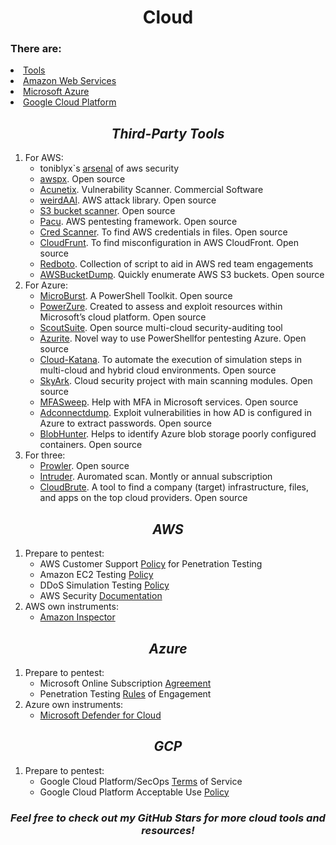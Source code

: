 <h1 align='center'>Cloud</h1>
<h3>There are:</h3>
  <li><a href='Tools'>Tools</a>
  <li><a href='AWS'>Amazon Web Services</a>
  <li><a href='Azure'>Microsoft Azure</a>
  <li><a href='GCP'>Google Cloud Platform</a>

<h2 align='center' id='Tools'><em>Third-Party Tools</em></h2>
<ol>
  <li>For AWS:
    <ul>
      <li>toniblyx`s <a href='https://github.com/toniblyx/my-arsenal-of-aws-security-tools#Offensive'>arsenal</a> of aws security
      <li><a href='https://github.com/WithSecureLabs/awspx'>awspx</a>. Open source
      <li><a href='https://www.acunetix.com/'>Acunetix</a>. Vulnerability Scanner. Commercial Software
      <li><a href='https://github.com/carnal0wnage/weirdAAL'>weirdAAl</a>. AWS attack library. Open source
      <li><a href='https://github.com/RhinoSecurityLabs/Security-Research/tree/master/tools/aws-pentest-tools/s3'>S3 bucket scanner</a>. Open source
      <li><a href='https://github.com/RhinoSecurityLabs/pacu'>Pacu</a>. AWS pentesting framework. Open source
      <li><a href='https://github.com/disruptops/cred_scanner'>Cred Scanner</a>. To find AWS credentials in files. Open source
      <li><a href='https://github.com/MindPointGroup/cloudfrunt'>CloudFrunt</a>. To find misconfiguration in AWS CloudFront. Open source
      <li><a href='https://github.com/ihamburglar/Redboto'>Redboto</a>. Collection of script to aid in AWS red team engagements
      <li><a href='https://github.com/jordanpotti/AWSBucketDump'>AWSBucketDump</a>. Quickly enumerate AWS S3 buckets. Open source
    </ul>
  <li>For Azure:
    <ul>
      <li><a href='https://github.com/NetSPI/MicroBurst'>MicroBurst</a>. A PowerShell Toolkit. Open source
      <li><a href='https://github.com/hausec/PowerZure'>PowerZure</a>. Created to assess and exploit resources within Microsoft’s cloud platform. Open source
      <li><a href='https://github.com/nccgroup/ScoutSuite'>ScoutSuite</a>. Open source multi-cloud security-auditing tool
      <li><a href='https://github.com/FSecureLABS/Azurite'>Azurite</a>. Novel way to use PowerShellfor pentesting Azure. Open source
      <li><a href='https://github.com/Azure/Cloud-Katana'>Cloud-Katana</a>. To automate the execution of simulation steps in multi-cloud and hybrid cloud environments. Open source
      <li><a href='https://github.com/cyberark/SkyArk'>SkyArk</a>. Cloud security project with main scanning modules. Open source
      <li><a href='https://github.com/dafthack/MFASweep'>MFASweep</a>. Help with MFA in Microsoft services. Open source
      <li><a href='https://github.com/dirkjanm/adconnectdump'>Adconnectdump</a>. Exploit vulnerabilities in how AD is configured in Azure to extract passwords. Open source
      <li><a href='https://github.com/cyberark/BlobHunter'>BlobHunter</a>. Helps to identify Azure blob storage poorly configured containers. Open source
    </ul>
  <!--<li>For GCP:
    <ul>
      <li>
    </ul>-->
  <li>For three:
    <ul>
      <li><a href='https://github.com/prowler-cloud/prowler'>Prowler</a>. Open source
      <li><a href='https://www.intruder.io/'>Intruder</a>. Auromated scan. Montly or annual subscription
      <li><a href='https://github.com/0xsha/CloudBrute'>CloudBrute</a>. A tool to find a company (target) infrastructure, files, and apps on the top cloud providers. Open source
    </ul>
</ol>

<h2 align='center' id='AWS'><em>AWS</em></h2>
<ol>
  <li>Prepare to pentest:
  <ul>
    <li>AWS Customer Support <a href='https://aws.amazon.com/security/penetration-testing/'>Policy</a> for Penetration Testing
    <li>Amazon EC2 Testing <a href='https://aws.amazon.com/ec2/testing/'>Policy</a>
    <li>DDoS Simulation Testing <a href='https://aws.amazon.com/security/ddos-simulation-testing/'>Policy</a>
    <li>AWS Security <a href='https://docs.aws.amazon.com/security/'>Documentation</a>
  </ul>
  <li>AWS own instruments:
    <ul>
      <li><a href='https://aws.amazon.com/inspector/'>Amazon Inspector</a>
    </ul>
</ol>

<h2 align='center' id='Azure'><em>Azure</em></h2>
<ol>
  <li>Prepare to pentest:
  <ul>
    <li>Microsoft Online Subscription <a href='https://azure.microsoft.com/en-us/support/legal/subscription-agreement'>Agreement</a>
    <li>Penetration Testing <a href='https://www.microsoft.com/en-us/msrc/pentest-rules-of-engagement/'>Rules</a> of Engagement
  </ul>
    <li>Azure own instruments:
    <ul>
      <li><a href='https://www.microsoft.com/en-ca/security/business/cloud-security/microsoft-defender-cloud'>Microsoft Defender for Cloud</a>
    </ul>
</ol>

<h2 align='center' id='GCP'><em>GCP</em></h2>
<ol>
  <li>Prepare to pentest:
  <ul>
    <li>Google Cloud Platform/SecOps <a href='https://cloud.google.com/terms'>Terms</a> of Service
    <li>Google Cloud Platform Acceptable Use <a href='https://cloud.google.com/terms/aup?hl=ru'>Policy</a>
  </ul>
</ol>

<h3 align='center'><em>Feel free to check out my GitHub Stars for more cloud tools and resources!</em></h3>

